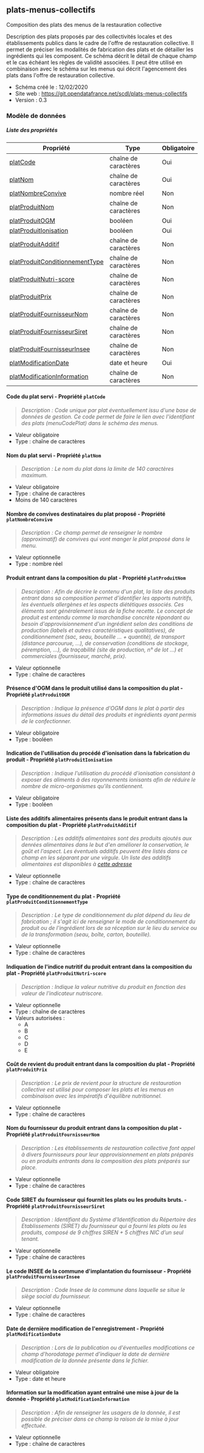 <MenuSchema />

## plats-menus-collectifs

Composition des plats des menus de la restauration collective

Description des plats proposés par des collectivités locales et des établissements publics dans le cadre de l'offre de restauration collective. Il permet de préciser les modalités de fabrication des plats et de détailler les ingrédients qui les composent. Ce schéma décrit le détail de chaque champ et le cas échéant les règles de validité associées. Il peut être utilisé en combinaison avec le schéma sur les menus qui décrit l'agencement des plats dans l'offre de restauration collective.

- Schéma créé le : 12/02/2020
- Site web : https://git.opendatafrance.net/scdl/plats-menus-collectifs
- Version : 0.3

### Modèle de données


##### Liste des propriétés

| Propriété | Type | Obligatoire |
| -- | -- | -- |
| [platCode](#code-du-plat-servi-propriete-platcode) | chaîne de caractères  | Oui |
| [platNom](#nom-du-plat-servi-propriete-platnom) | chaîne de caractères  | Oui |
| [platNombreConvive](#nombre-de-convives-destinataires-du-plat-propose-propriete-platnombreconvive) | nombre réel  | Non |
| [platProduitNom](#produit-entrant-dans-la-composition-du-plat-propriete-platproduitnom) | chaîne de caractères  | Non |
| [platProduitOGM](#presence-d-ogm-dans-le-produit-utilise-dans-la-composition-du-plat-propriete-platproduitogm) | booléen  | Oui |
| [platProduitIonisation](#indication-de-l-utilisation-du-procede-d-ionisation-dans-la-fabrication-du-produit-propriete-platproduitionisation) | booléen  | Oui |
| [platProduitAdditif](#liste-des-additifs-alimentaires-presents-dans-le-produit-entrant-dans-la-composition-du-plat-propriete-platproduitadditif) | chaîne de caractères  | Non |
| [platProduitConditionnementType](#type-de-conditionnement-du-plat-propriete-platproduitconditionnementtype) | chaîne de caractères  | Non |
| [platProduitNutri-score](#indiquation-de-l-indice-nutritif-du-produit-entrant-dans-la-composition-du-plat-propriete-platproduitnutri-score) | chaîne de caractères  | Non |
| [platProduitPrix](#cout-de-revient-du-produit-entrant-dans-la-composition-du-plat-propriete-platproduitprix) | chaîne de caractères  | Non |
| [platProduitFournisseurNom](#nom-du-fournisseur-du-produit-entrant-dans-la-composition-du-plat-propriete-platproduitfournisseurnom) | chaîne de caractères  | Non |
| [platProduitFournisseurSiret](#code-siret-du-fournisseur-qui-fournit-les-plats-ou-les-produits-bruts--propriete-platproduitfournisseursiret) | chaîne de caractères  | Non |
| [platProduitFournisseurInsee](#le-code-insee-de-la-commune-d-implantation-du-fournisseur-propriete-platproduitfournisseurinsee) | chaîne de caractères  | Non |
| [platModificationDate](#date-de-derniere-modification-de-l-enregistrement-propriete-platmodificationdate) | date et heure  | Oui |
| [platModificationInformation](#information-sur-la-modification-ayant-entraine-une-mise-a-jour-de-la-donnee-propriete-platmodificationinformation) | chaîne de caractères  | Non |

#### Code du plat servi - Propriété `platCode`

> *Description : Code unique par plat éventuellement issu d'une base de données de gestion. Ce code permet de faire le lien avec l'identifiant des plats (menuCodePlat) dans le schéma des menus.*
- Valeur obligatoire
- Type : chaîne de caractères

#### Nom du plat servi - Propriété `platNom`

> *Description : Le nom du plat dans la limite de 140 caractères maximum.*
- Valeur obligatoire
- Type : chaîne de caractères
- Moins de 140 caractères

#### Nombre de convives destinataires du plat proposé - Propriété `platNombreConvive`

> *Description : Ce champ permet de renseigner le nombre (approximatif) de convives qui vont manger le plat proposé dans le menu.*
- Valeur optionnelle
- Type : nombre réel

#### Produit entrant dans la composition du plat - Propriété `platProduitNom`

> *Description : Afin de décrire le contenu d'un plat, la liste des produits entrant dans sa composition permet d'identifier les apports nutritifs, les éventuels allergènes et les aspects diététiques associés. Ces éléments sont généralement issus de la fiche recette. Le concept de produit est entendu comme la marchandise concrète répondant au besoin d'approvisionnement d'un ingrédient selon des conditions de production (labels et autres caractéristiques qualitatives), de conditionnement (sac, seau, bouteille ... + quantité), de transport (distance parcourue, ...), de conservation (conditions de stockage, péremption, ...), de traçabilité (site de production, n° de lot ...) et commerciales (fournisseur, marché, prix).*
- Valeur optionnelle
- Type : chaîne de caractères

#### Présence d'OGM dans le produit utilisé dans la composition du plat - Propriété `platProduitOGM`

> *Description : Indique la présence d'OGM dans le plat à partir des informations issues du détail des produits et ingrédients ayant permis de le confectionner.*
- Valeur obligatoire
- Type : booléen

#### Indication de l'utilisation du procédé d'ionisation dans la fabrication du produit - Propriété `platProduitIonisation`

> *Description : Indique l'utilisation du procédé d'ionisation consistant à exposer des aliments à des rayonnements ionisants afin de réduire le nombre de micro-organismes qu'ils contiennent.*
- Valeur obligatoire
- Type : booléen

#### Liste des additifs alimentaires présents dans le produit entrant dans la composition du plat - Propriété `platProduitAdditif`

> *Description : Les additifs alimentaires sont des produits ajoutés aux denrées alimentaires dans le but d'en améliorer la conservation, le goût et l'aspect. Les éventuels additifs peuvent être listés dans ce champ en les séparant par une virgule. Un liste des additifs alimentaires est disponibles à [cette adresse](https://fr.wikipedia.org/wiki/Liste_des_additifs_alimentaires)*
- Valeur optionnelle
- Type : chaîne de caractères

#### Type de conditionnement du plat - Propriété `platProduitConditionnementType`

> *Description : Le type de conditionnement du plat dépend du lieu de fabrication ; il s'agit ici de renseigner le mode de conditionnement du produit ou de l'ingrédient lors de sa réception sur le lieu du service ou de la transformation (seau, boîte, carton, bouteille).*
- Valeur optionnelle
- Type : chaîne de caractères

#### Indiquation de l'indice nutritif du produit entrant dans la composition du plat - Propriété `platProduitNutri-score`

> *Description : Indique la valeur nutritive du produit en fonction des valeur de l'indicateur nutriscore.*
- Valeur optionnelle
- Type : chaîne de caractères
- Valeurs autorisées : 
    - A
    - B
    - C
    - D
    - E

#### Coût de revient du produit entrant dans la composition du plat - Propriété `platProduitPrix`

> *Description : Le prix de revient pour la structure de restauration collective est utilisé pour composer les plats et les menus en combinaison avec les impératifs d'équilibre nutritionnel.*
- Valeur optionnelle
- Type : chaîne de caractères

#### Nom du fournisseur du produit entrant dans la composition du plat - Propriété `platProduitFournisseurNom`

> *Description : Les établissements de restauration collective font appel à divers fournisseurs pour leur approvisionnement en plats préparés ou en produits entrants dans la composition des plats préparés sur place.*
- Valeur optionnelle
- Type : chaîne de caractères

#### Code SIRET du fournisseur qui fournit les plats ou les produits bruts. - Propriété `platProduitFournisseurSiret`

> *Description : Identifiant du Système d'Identification du Répertoire des Etablissements (SIRET) du fournisseur qui a fourni les plats ou les produits, composé de 9 chiffres SIREN + 5 chiffres NIC d’un seul tenant.*
- Valeur optionnelle
- Type : chaîne de caractères

#### Le code INSEE de la commune d'implantation du fournisseur - Propriété `platProduitFournisseurInsee`

> *Description : Code Insee de la commune dans laquelle se situe le siège social du fournisseur.*
- Valeur optionnelle
- Type : chaîne de caractères

#### Date de dernière modification de l'enregistrement - Propriété `platModificationDate`

> *Description : Lors de la publication ou d'éventuelles modifications ce champ d'horodatage permet d'indiquer la date de dernière modification de la donnée présente dans le fichier.*
- Valeur obligatoire
- Type : date et heure

#### Information sur la modification ayant entraîné une mise à jour de la donnée - Propriété `platModificationInformation`

> *Description : Afin de renseigner les usagers de la donnée, il est possible de préciser dans ce champ la raison de la mise à jour effectuée.*
- Valeur optionnelle
- Type : chaîne de caractères
